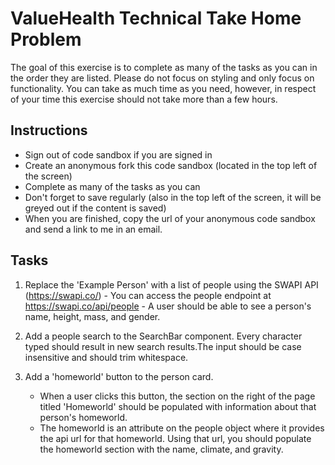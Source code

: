 # ValueHealth Technical Take Home Problem

The goal of this exercise is to complete as many of the
tasks as you can in the order they are listed. Please do
not focus on styling and only focus on functionality.
You can take as much time as you need, however, in
respect of your time this exercise should not take more
than a few hours.

## Instructions

- Sign out of code sandbox if you are signed in
- Create an anonymous fork this code sandbox
  (located in the top left of the screen)
- Complete as many of the tasks as you can
- Don't forget to save regularly
  (also in the top left of the screen,
  it will be greyed out if the content is saved)
- When you are finished, copy the url of your
  anonymous code sandbox and send a link to me in an
  email.

## Tasks

1. Replace the 'Example Person' with a list of
   people using the SWAPI API (https://swapi.co/) - You can access the people endpoint at
   https://swapi.co/api/people - A user should be able to see a person's name,
   height, mass, and gender.

2. Add a people search to the SearchBar component.
   Every character typed should result in new search
   results.The input should be case insensitive and
   should trim whitespace.

3. Add a 'homeworld' button to the person card.
   - When a user clicks this button, the section
     on the right of the page titled 'Homeworld'
     should be populated with information about that
     person's homeworld.
   - The homeworld is an attribute on the people
     object where it provides the api url for that
     homeworld. Using that url, you should populate
     the homeworld section with the name, climate,
     and gravity.
